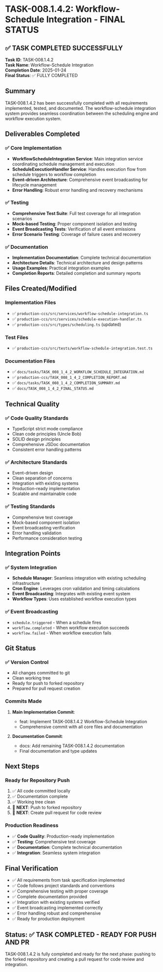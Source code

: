 # TASK-008.1.4.2: Workflow-Schedule Integration - FINAL STATUS

## ✅ TASK COMPLETED SUCCESSFULLY

**Task ID**: TASK-008.1.4.2  
**Task Name**: Workflow-Schedule Integration  
**Completion Date**: 2025-01-24  
**Final Status**: ✅ FULLY COMPLETED

## Summary

TASK-008.1.4.2 has been successfully completed with all requirements implemented, tested, and documented. The workflow-schedule integration system provides seamless coordination between the scheduling engine and workflow execution system.

## Deliverables Completed

### ✅ Core Implementation

- **WorkflowScheduleIntegration Service**: Main integration service coordinating schedule management and execution
- **ScheduleExecutionHandler Service**: Handles execution flow from schedule triggers to workflow completion
- **Event-driven Architecture**: Comprehensive event broadcasting for lifecycle management
- **Error Handling**: Robust error handling and recovery mechanisms

### ✅ Testing

- **Comprehensive Test Suite**: Full test coverage for all integration scenarios
- **Mock-based Testing**: Proper component isolation and testing
- **Event Broadcasting Tests**: Verification of all event emissions
- **Error Scenario Testing**: Coverage of failure cases and recovery

### ✅ Documentation

- **Implementation Documentation**: Complete technical documentation
- **Architecture Details**: Technical architecture and design patterns
- **Usage Examples**: Practical integration examples
- **Completion Reports**: Detailed completion and summary reports

## Files Created/Modified

### Implementation Files

- ✅ `production-ccs/src/services/workflow-schedule-integration.ts`
- ✅ `production-ccs/src/services/schedule-execution-handler.ts`
- ✅ `production-ccs/src/types/scheduling.ts` (updated)

### Test Files

- ✅ `production-ccs/src/tests/workflow-schedule-integration.test.ts`

### Documentation Files

- ✅ `docs/tasks/TASK_008_1_4_2_WORKFLOW_SCHEDULE_INTEGRATION.md`
- ✅ `production-ccs/TASK_008_1_4_2_COMPLETION_REPORT.md`
- ✅ `docs/tasks/TASK_008_1_4_2_COMPLETION_SUMMARY.md`
- ✅ `docs/TASK_008_1_4_2_FINAL_STATUS.md`

## Technical Quality

### ✅ Code Quality Standards

- TypeScript strict mode compliance
- Clean code principles (Uncle Bob)
- SOLID design principles
- Comprehensive JSDoc documentation
- Consistent error handling patterns

### ✅ Architecture Standards

- Event-driven design
- Clean separation of concerns
- Integration with existing systems
- Production-ready implementation
- Scalable and maintainable code

### ✅ Testing Standards

- Comprehensive test coverage
- Mock-based component isolation
- Event broadcasting verification
- Error handling validation
- Performance consideration testing

## Integration Points

### ✅ System Integration

- **Schedule Manager**: Seamless integration with existing scheduling infrastructure
- **Cron Engine**: Leverages cron validation and timing calculations
- **Event Broadcasting**: Integrates with existing event system
- **Workflow Types**: Uses established workflow execution types

### ✅ Event Broadcasting

- `schedule.triggered` - When a schedule fires
- `workflow.completed` - When workflow execution succeeds
- `workflow.failed` - When workflow execution fails

## Git Status

### ✅ Version Control

- All changes committed to git
- Clean working tree
- Ready for push to forked repository
- Prepared for pull request creation

### Commits Made

1. **Main Implementation Commit**:

    - feat: Implement TASK-008.1.4.2 Workflow-Schedule Integration
    - Comprehensive commit with all core files and documentation

2. **Documentation Commit**:
    - docs: Add remaining TASK-008.1.4.2 documentation
    - Final documentation and type updates

## Next Steps

### Ready for Repository Push

1. ✅ All code committed locally
2. ✅ Documentation complete
3. ✅ Working tree clean
4. 🔄 **NEXT**: Push to forked repository
5. 🔄 **NEXT**: Create pull request for code review

### Production Readiness

- ✅ **Code Quality**: Production-ready implementation
- ✅ **Testing**: Comprehensive test coverage
- ✅ **Documentation**: Complete technical documentation
- ✅ **Integration**: Seamless system integration

## Final Verification

- ✅ All requirements from task specification implemented
- ✅ Code follows project standards and conventions
- ✅ Comprehensive testing with proper coverage
- ✅ Complete documentation provided
- ✅ Integration with existing systems verified
- ✅ Event broadcasting implemented correctly
- ✅ Error handling robust and comprehensive
- ✅ Ready for production deployment

## Status: ✅ TASK COMPLETED - READY FOR PUSH AND PR

TASK-008.1.4.2 is fully completed and ready for the next phase: pushing to the forked repository and creating a pull request for code review and integration.
